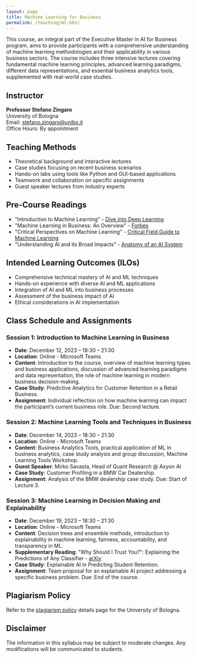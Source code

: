 ```yaml
---
layout: page
title: Machine Learning for Business
permalink: /teaching/ml-bbs/
---
```


This course, an integral part of the Executive Master in AI for Business program, aims to provide participants with a comprehensive understanding of machine learning methodologies and their applicability in various business sectors. The course includes three intensive lectures covering fundamental machine learning principles, advanced learning paradigms, different data representations, and essential business analytics tools, supplemented with real-world case studies.

## Instructor

**Professor Stefano Zingaro**  
University of Bologna  
Email: [stefano.zingaro@unibo.it](mailto:stefano.zingaro@unibo.it)  
Office Hours: By appointment

## Teaching Methods

- Theoretical background and interactive lectures
- Case studies focusing on recent business scenarios
- Hands-on labs using tools like Python and GUI-based applications
- Teamwork and collaboration on specific assignments
- Guest speaker lectures from industry experts

## Pre-Course Readings

- "Introduction to Machine Learning" - [Dive into Deep Learning](https://d2l.ai/chapter_introduction/index.html)
- "Machine Learning in Business: An Overview" - [Forbes](https://www.forbes.com/advisor/business/software/ai-in-business)
- "Critical Perspectives on Machine Learning" - [Critical Field Guide to Machine Learning](https://knowingmachines.org/critical-field-guide)
- "Understanding AI and its Broad Impacts" - [Anatomy of an AI System](https://anatomyof.ai)

## Intended Learning Outcomes (ILOs)

- Comprehensive technical mastery of AI and ML techniques
- Hands-on experience with diverse AI and ML applications
- Integration of AI and ML into business processes
- Assessment of the business impact of AI
- Ethical considerations in AI implementation

## Class Schedule and Assignments

### Session 1: Introduction to Machine Learning in Business

- **Date**: December 12, 2023 – 18:30 – 21:30
- **Location**: Online - Microsoft Teams
- **Content**: Introduction to the course, overview of machine learning types and business applications, discussion of advanced learning paradigms and data representation, the role of machine learning in modern business decision-making.
- **Case Study**: Predictive Analytics for Customer Retention in a Retail Business.
- **Assignment**: Individual reflection on how machine learning can impact the participant’s current business role. Due: Second lecture.

### Session 2: Machine Learning Tools and Techniques in Business

- **Date**: December 14, 2023 – 18:30 – 21:30
- **Location**: Online - Microsoft Teams
- **Content**: Business Analytics Tools, practical application of ML in business analytics, case study analysis and group discussion, Machine Learning Tools Workshop.
- **Guest Speaker**: Mirko Savasta, Head of Quant Research @ Axyon AI
- **Case Study**: Customer Profiling in a BMW Car Dealership.
- **Assignment**: Analysis of the BMW dealership case study. Due: Start of Lecture 3.

### Session 3: Machine Learning in Decision Making and Explainability

- **Date**: December 19, 2023 – 18:30 – 21:30
- **Location**: Online - Microsoft Teams
- **Content**: Decision trees and ensemble methods, introduction to explainability in machine learning, fairness, accountability, and transparency in ML.
- **Supplementary Reading**: "Why Should I Trust You?": Explaining the Predictions of Any Classifier - [arXiv](https://arxiv.org/abs/1602.04938)
- **Case Study**: Explainable AI in Predicting Student Retention.
- **Assignment**: Team proposal for an explainable AI project addressing a specific business problem. Due: End of the course.

## Plagiarism Policy

Refer to the [plagiarism policy](https://www.unibo.it/en/teaching/enrolment-transfer-and-final-examination/final-examination-and-guarantee-of-originality/guarantee-of-originality/guarantee-of-originality) details page for the University of Bologna.

## Disclaimer

The information in this syllabus may be subject to moderate changes. Any modifications will be communicated to students.
